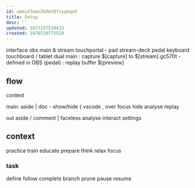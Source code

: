 ```yaml
---
id: ummi43amn3b0mt8fsygkqo8
title: Setup
desc: ''
updated: 1677157510433
created: 1676720775528
---
```


interface
  obs main & stream
  touchportal - pad
  stream-deck pedal
  keyboard
  touchboard / tablet
dual
  main
    : capture $[capture] to $[stream].gc570t
      - defined in OBS (pedal)
    : replay buffer $[preview]

## flow
context

main:
  aside
    | 
  doc
    - show/hide
      { vscode
      , 
  over
  focus
  hide
  analyse
  replay

out
  aside / comment
    | faceless
  analyse
  interact
  settings

## context
practice
train
educate
prepare
think
relax
focus

### task
define
follow
complete
branch
prune
pause
  resume
